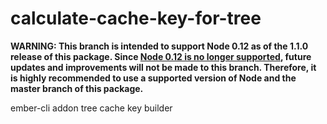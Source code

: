 # calculate-cache-key-for-tree

**WARNING: This branch is intended to support Node 0.12 as of the 1.1.0 release of this package. Since [Node 0.12 is no longer supported](https://github.com/nodejs/LTS), future updates and improvements will not be made to this branch. Therefore, it is highly recommended to use a supported version of Node and the master branch of this package.**

ember-cli addon tree cache key builder
